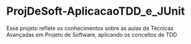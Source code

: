 # ProjDeSoft-AplicacaoTDD_e_JUnit
Esse projeto reflete os conhecimentos sobre as aulas de Técnicas Avançadas em Projeto de Software, aplicando os conceitos de TDD
